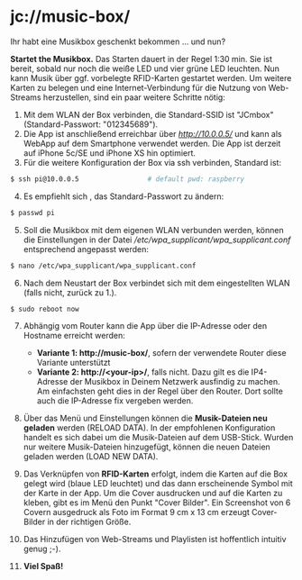 # jc://music-box/

Ihr habt eine Musikbox geschenkt bekommen ... und nun?

**Startet the Musikbox.** Das Starten dauert in der Regel 1:30 min. Sie ist bereit, sobald nur noch die weiße LED und vier grüne LED leuchten. 
Nun kann Musik über ggf. vorbelegte RFID-Karten gestartet werden. Um weitere Karten zu belegen und eine Internet-Verbindung für die Nutzung von Web-Streams herzustellen, 
sind ein paar weitere Schritte nötig:

1. Mit dem WLAN der Box verbinden, die Standard-SSID ist "JCmbox" (Standard-Passwort: "012345689").
2. Die App ist anschließend erreichbar über *http://10.0.0.5/* und kann als WebApp auf dem Smartphone verwendet werden. Die App ist derzeit auf iPhone 5c/SE und iPhone XS hin optimiert.
3. Für die weitere Konfiguration der Box via ssh verbinden, Standard ist:

```bash
$ ssh pi@10.0.0.5                 # default pwd: raspberry
```

4. Es empfiehlt sich , das Standard-Passwort zu ändern:

```bash
$ passwd pi
```

5. Soll die Musikbox mit dem eigenen WLAN verbunden werden, können die Einstellungen in der Datei */etc/wpa_supplicant/wpa_supplicant.conf* entsprechend angepasst werden:

```bash
$ nano /etc/wpa_supplicant/wpa_supplicant.conf
```

6. Nach dem Neustart der Box verbindet sich mit dem eingestellten WLAN (falls nicht, zurück zu 1.).

```bash
$ sudo reboot now
```

7. Abhängig vom Router kann die App über die IP-Adresse oder den Hostname erreicht werden:
     * **Variante 1: http://music-box/**, sofern der verwendete Router diese Variante unterstützt
     * **Variante 2: http://&lt;your-ip&gt;/**, falls nicht. Dazu gilt es die IP4-Adresse der Musikbox in Deinem Netzwerk ausfindig zu machen. Am einfachsten geht dies in der Regel über den Router. Dort sollte auch die IP-Adresse fix vergeben werden. 
     
     

8. Über das Menü und Einstellungen können die **Musik-Dateien neu geladen** werden (RELOAD DATA). In der empfohlenen Konfiguration handelt es sich dabei um die Musik-Dateien auf dem USB-Stick.
   Wurden nur weitere Musik-Dateien hinzugefügt, können die neuen Dateien geladen werden (LOAD NEW DATA).

9. Das Verknüpfen von **RFID-Karten** erfolgt, indem die Karten auf die Box gelegt wird (blaue LED leuchtet) und das dann erscheinende Symbol mit der Karte in der App.
   Um die Cover ausdrucken und auf die Karten zu kleben, gibt es im Menü den Punkt "Cover Bilder". Ein Screenshot von 6 Covern ausgedruck als Foto im Format 9 cm x 13 cm erzeugt Cover-Bilder in der richtigen Größe.
   
10. Das Hinzufügen von Web-Streams und Playlisten ist hoffentlich intuitiv genug ;-).
   
11. **Viel Spa&szlig;!**
